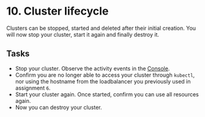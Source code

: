 # 10. Cluster lifecycle

Clusters can be stopped, started and deleted after their initial creation. You will now stop your cluster, start it again and finally destroy it.

## Tasks

- Stop your cluster. Observe the activity events in the [Console](https://console.avisi.cloud).
- Confirm you are no longer able to access your cluster through `kubectl`, nor using the hostname from the loadbalancer you previously used in assignment `6`.
- Start your cluster again. Once started, confirm you can use all resources again.
- Now you can destroy your cluster.

